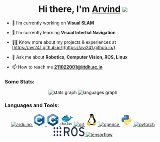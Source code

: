 <div align="center"><h1>Hi there, I'm <a href="https://avi241.github.io/">Arvind</a> <img src="https://media.giphy.com/media/hvRJCLFzcasrR4ia7z/giphy.gif" width="25px"> </h1></div>

- 🔭 I’m currently working on **Visual SLAM**

- 🌱 I’m currently learning **Visual Intertial Navigation**

- 👨‍💻 Know more about my projects & experiences at [https://avi241.github.io/](https://avi241.github.io/)

- 💬 Ask me about **Robotics, Computer Vision, ROS, Linux**

- 📫 How to reach me **211022001@iitdh.ac.in**

<h3 align="left">Some Stats:</h3>
<div align="center">
  <img src="https://github-readme-stats.vercel.app/api?username=avi241&&count_private=true&show_icons=true&theme=chartreuse-dark" height="180" alt="stats graph"  />
  <img src="https://github-readme-stats.vercel.app/api/top-langs/?username=avi241&theme=chartreuse-dark&hide=,Roff,perl,jupyter%20notebook&layout=compact" height="180" alt="languages graph"  />
</div>

<h3 align="left">Languages and Tools:</h3>
<p align="center"> <a href="https://www.arduino.cc/" target="_blank" rel="noreferrer"> <img src="https://cdn.worldvectorlogo.com/logos/arduino-1.svg" alt="arduino" width="40" height="40"/> </a> <a href="https://www.cprogramming.com/" target="_blank" rel="noreferrer"> <img src="https://raw.githubusercontent.com/devicons/devicon/master/icons/c/c-original.svg" alt="c" width="40" height="40"/> </a> <a href="https://www.w3schools.com/cpp/" target="_blank" rel="noreferrer"> <img src="https://raw.githubusercontent.com/devicons/devicon/master/icons/cplusplus/cplusplus-original.svg" alt="cplusplus" width="40" height="40"/> </a> <a href="https://www.docker.com/" target="_blank" rel="noreferrer"> <img src="https://raw.githubusercontent.com/devicons/devicon/master/icons/docker/docker-original-wordmark.svg" alt="docker" width="40" height="40"/> </a> <a href="https://www.electronjs.org" target="_blank" rel="noreferrer"> <img src="https://www.vectorlogo.zone/logos/git-scm/git-scm-icon.svg" alt="git" width="40" height="40"/> </a> <a href="https://www.java.com" target="_blank" rel="noreferrer"> </a> <a href="https://www.linux.org/" target="_blank" rel="noreferrer"> <img src="https://raw.githubusercontent.com/devicons/devicon/master/icons/linux/linux-original.svg" alt="linux" width="40" height="40"/> </a> <a href="https://www.mysql.com/" target="_blank" rel="noreferrer"> <img src="https://www.vectorlogo.zone/logos/opencv/opencv-icon.svg" alt="opencv" width="40" height="40"/> </a> <a href="https://www.python.org" target="_blank" rel="noreferrer"> <img src="https://raw.githubusercontent.com/devicons/devicon/master/icons/python/python-original.svg" alt="python" width="40" height="40"/> </a> <a href="https://pytorch.org/" target="_blank" rel="noreferrer"> <img src="https://www.vectorlogo.zone/logos/pytorch/pytorch-icon.svg" alt="pytorch" width="40" height="40"/> </a> <a href="https://reactjs.org/" target="_blank" rel="noreferrer"> <img src="https://raw.githubusercontent.com/MeqdadDev/hello-ros1/main/ros-logo.webp" alt="react" width="100" height="30"/> </a> <a href="https://www.tensorflow.org" target="_blank" rel="noreferrer"> <img src="https://www.vectorlogo.zone/logos/tensorflow/tensorflow-icon.svg" alt="tensorflow" width="40" height="40"/> </a> <a href="https://www.typescriptlang.org/" target="_blank" rel="noreferrer">  </p>
